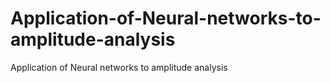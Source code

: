 # Application-of-Neural-networks-to-amplitude-analysis
Application of Neural networks to amplitude analysis
